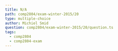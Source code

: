 ```yaml
---
title: N/A
path: comp2804/exam-winter-2015/20
type: multiple-choice
author: Michiel Smid
question: comp2804/exam-winter-2015/20/question.ts
tags:
  - comp2804
  - comp2804-exam
---
```

